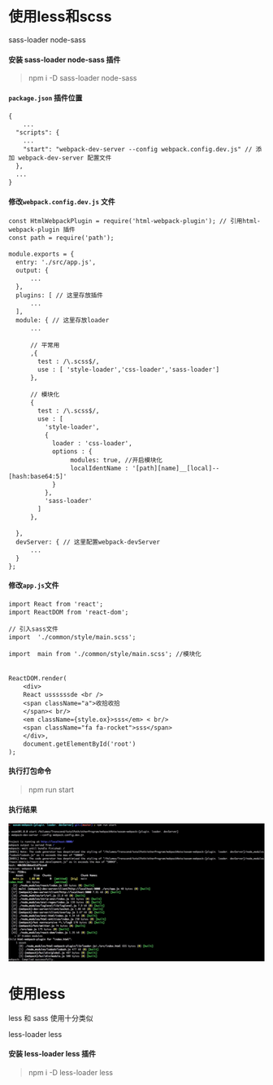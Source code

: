 # 使用less和scss

sass-loader node-sass

#### 安装 sass-loader node-sass 插件
> npm i -D sass-loader node-sass

#### `package.json` 插件位置

    {
        ...
      "scripts": {
        ...
        "start": "webpack-dev-server --config webpack.config.dev.js" // 添加 webpack-dev-server 配置文件
      },
      ...
    }

#### 修改`webpack.config.dev.js` 文件

    const HtmlWebpackPlugin = require('html-webpack-plugin'); // 引用html-webpack-plugin 插件
    const path = require('path');

    module.exports = {
      entry: './src/app.js',
      output: {
          ...
      },
      plugins: [ // 这里存放插件
          ...
      ],
      module: { // 这里存放loader
          ...

          // 平常用
          ,{
            test : /\.scss$/,
            use : [ 'style-loader','css-loader','sass-loader']
          },

          // 模块化
          {
            test : /\.scss$/,
            use : [
              'style-loader',
              {
                loader : 'css-loader',
                options : {
                     modules: true, //开启模块化
                     localIdentName : '[path][name]__[local]--[hash:base64:5]'
                }
              },
              'sass-loader'
            ]
          },

      },
      devServer: { // 这里配置webpack-devServer
          ...
      }
    };

#### 修改`app.js`文件

    import React from 'react';
    import ReactDOM from 'react-dom';

    // 引入sass文件
    import  './common/style/main.scss';

    import  main from './common/style/main.scss'; //模块化


    ReactDOM.render(
        <div>
        React ussssssde <br />
        <span className="a">收拾收拾
        </span>< br/>
        <em className={style.ox}>sss</em> < br/>
        <span className="fa fa-rocket">sss</span>
        </div>,
        document.getElementById('root')
    );



#### 执行打包命令

> npm run start

#### 执行结果
![](./images/Jietu20180121-224833.jpg)


# 使用less

less 和 sass 使用十分类似

less-loader less

#### 安装 less-loader less 插件
> npm i -D less-loader less
